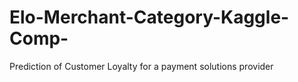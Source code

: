 # Elo-Merchant-Category-Kaggle-Comp-
Prediction of Customer Loyalty for a payment solutions provider
